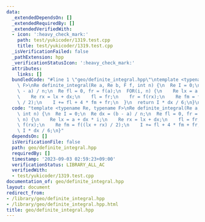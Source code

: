 ```yaml
---
data:
  _extendedDependsOn: []
  _extendedRequiredBy: []
  _extendedVerifiedWith:
  - icon: ':heavy_check_mark:'
    path: test/yukicoder/1319.test.cpp
    title: test/yukicoder/1319.test.cpp
  _isVerificationFailed: false
  _pathExtension: hpp
  _verificationStatusIcon: ':heavy_check_mark:'
  attributes:
    links: []
  bundledCode: "#line 1 \"geo/definite_integral.hpp\"\ntemplate <typename Re, typename\
    \ F>\nRe definite_integral(Re a, Re b, F f, int n) {\n  Re I = 0;\n  Re dx = (b\
    \ - a) / n;\n  Re fl = 0, fr = f(a);\n  FOR(i, n) {\n    Re lx = a + dx * i;\n\
    \    Re rx = lx + dx;\n    fl = fr;\n    fr = f(rx);\n    Re fm = f((lx + rx)\
    \ / 2);\n    I += fl + 4 * fm + fr;\n  }\n  return I * dx / 6;\n}\n"
  code: "template <typename Re, typename F>\nRe definite_integral(Re a, Re b, F f,\
    \ int n) {\n  Re I = 0;\n  Re dx = (b - a) / n;\n  Re fl = 0, fr = f(a);\n  FOR(i,\
    \ n) {\n    Re lx = a + dx * i;\n    Re rx = lx + dx;\n    fl = fr;\n    fr =\
    \ f(rx);\n    Re fm = f((lx + rx) / 2);\n    I += fl + 4 * fm + fr;\n  }\n  return\
    \ I * dx / 6;\n}"
  dependsOn: []
  isVerificationFile: false
  path: geo/definite_integral.hpp
  requiredBy: []
  timestamp: '2023-09-03 02:59:23+09:00'
  verificationStatus: LIBRARY_ALL_AC
  verifiedWith:
  - test/yukicoder/1319.test.cpp
documentation_of: geo/definite_integral.hpp
layout: document
redirect_from:
- /library/geo/definite_integral.hpp
- /library/geo/definite_integral.hpp.html
title: geo/definite_integral.hpp
---
```

